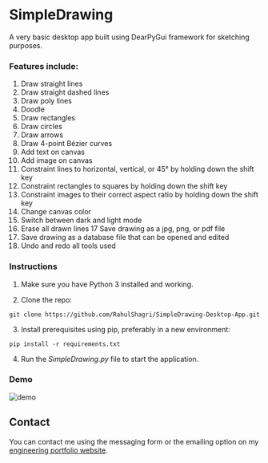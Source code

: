 # SimpleDrawing

A very basic desktop app built using DearPyGui framework for sketching purposes.

<h3>Features include:</h3>

1. Draw straight lines
2. Draw straight dashed lines
3. Draw poly lines
4. Doodle
5. Draw rectangles
6. Draw circles
7. Draw arrows
8. Draw 4-point Bézier curves
9. Add text on canvas
10. Add image on canvas
11. Constraint lines to horizontal, vertical, or 45&deg; by holding down the shift key
12. Constraint rectangles to squares by holding down the shift key
13. Constraint images to their correct aspect ratio by holding down the shift key
14. Change canvas color
15. Switch between dark and light mode
16. Erase all drawn lines
17 Save drawing as a jpg, png, or pdf file
18. Save drawing as a database file that can be opened and edited
19. Undo and redo all tools used

<H3>Instructions</H3>

1. Make sure you have Python 3 installed and working. 
   
2. Clone the repo:

```git clone https://github.com/RahulShagri/SimpleDrawing-Desktop-App.git```

3. Install prerequisites using pip, preferably in a new environment:

```pip install -r requirements.txt``` 

4. Run the <i>SimpleDrawing.py</i> file to start the application.

<h3>Demo</h3>

![demo](readme_demo/demo_gif.gif)

<H2>Contact</H2>

You can contact me using the messaging form or the emailing option on my [engineering portfolio website](https://rahulshagri.github.io/).
